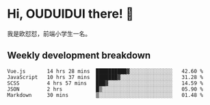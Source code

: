 # Hi, OUDUIDUI there!  👋

[comment]: <> ([<img align="right" width="50%" src="https://github-readme-stats.vercel.app/api?username=OUDUIDUI&theme=dark&show_icons=true">]&#40;https://metrics.lecoq.io/OUDUIDUI?template=classic&#41;)

我是欧怼怼，前端小学生一名。

##  Weekly development breakdown

<!--START_SECTION:waka-->
```text
Vue.js       14 hrs 28 mins  ██████████▓░░░░░░░░░░░░░░   42.60 % 
JavaScript   10 hrs 37 mins  ███████▓░░░░░░░░░░░░░░░░░   31.28 % 
SCSS         4 hrs 57 mins   ███▓░░░░░░░░░░░░░░░░░░░░░   14.59 % 
JSON         2 hrs           █▒░░░░░░░░░░░░░░░░░░░░░░░   05.90 % 
Markdown     30 mins         ▒░░░░░░░░░░░░░░░░░░░░░░░░   01.48 % 
```
<!--END_SECTION:waka-->